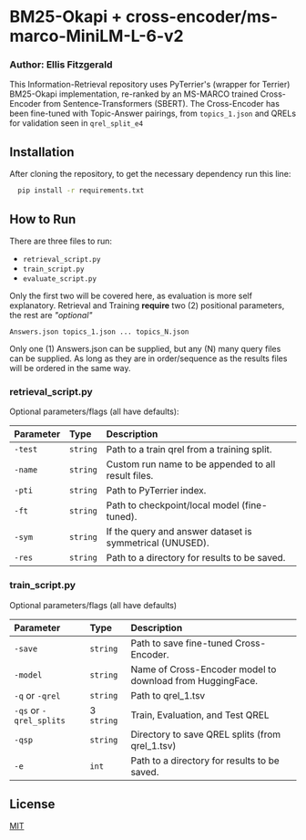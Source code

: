 # BM25-Okapi + cross-encoder/ms-marco-MiniLM-L-6-v2

### Author: Ellis Fitzgerald

This Information-Retrieval repository uses PyTerrier's (wrapper for Terrier) BM25-Okapi implementation, re-ranked by an MS-MARCO trained Cross-Encoder from Sentence-Transformers (SBERT). The Cross-Encoder has been fine-tuned with Topic-Answer pairings, from `topics_1.json` and QRELs for validation seen in `qrel_split_e4`




## Installation

After cloning the repository, to get the necessary dependency run this line:

```bash
  pip install -r requirements.txt
```
    
## How to Run

There are three files to run:

- `retrieval_script.py`
- `train_script.py`
- `evaluate_script.py`

Only the first two will be covered here, as evaluation is more self explanatory.
Retrieval and Training **require** two (2) positional parameters, the rest are *"optional"*

```
Answers.json topics_1.json ... topics_N.json
```
Only one (1) Answers.json can be supplied, but any (N) many query files can be supplied. As long as they are in order/sequence as the results files will be ordered in the same way.

### retrieval_script.py

Optional parameters/flags (all have defaults):

| Parameter | Type     | Description                |
| :-------- | :------- | :------------------------- |
| `-test`    | `string` | Path to a train qrel from a training split. |
| `-name`    | `string` | Custom run name to be appended to all result files. |
| `-pti`    | `string` | Path to PyTerrier index. |
| `-ft`    | `string` | Path to checkpoint/local model (fine-tuned). |
| `-sym` | `string` | If the query and answer dataset is symmetrical (UNUSED). |
| `-res`    | `string` | Path to a directory for results to be saved. |

### train_script.py

Optional parameters/flags (all have defaults)

| Parameter | Type     | Description                | 
| :-------- | :------- | :------------------------- |
| `-save`    | `string` | Path to save fine-tuned Cross-Encoder. |
| `-model`    | `string` | Name of Cross-Encoder model to download from HuggingFace. |
| `-q` or `-qrel`    | `string` |  Path to qrel_1.tsv |
| `-qs` or `-qrel_splits`    | 3 `string` | Train, Evaluation, and Test QREL |
| `-qsp`    | `string` | Directory to save QREL splits (from qrel_1.tsv) |
| `-e`    | `int` | Path to a directory for results to be saved. |


## License

[MIT](https://choosealicense.com/licenses/mit/)
